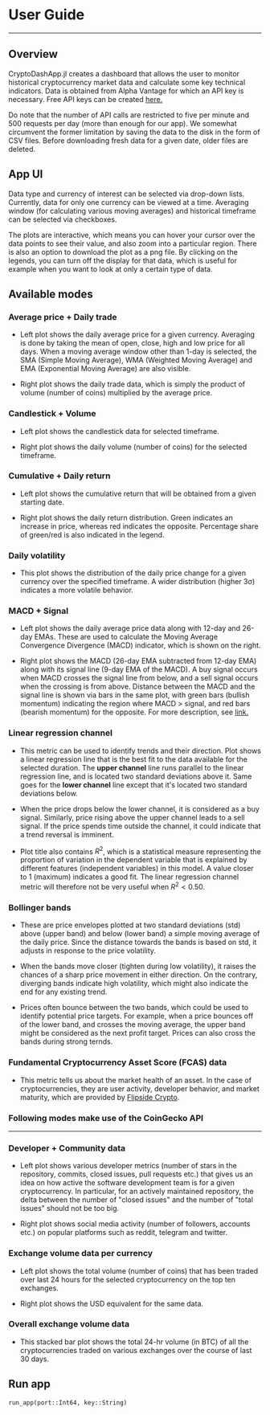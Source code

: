 # User Guide
---

## Overview
CryptoDashApp.jl creates a dashboard that allows the user to monitor historical cryptocurrency market data and calculate some key technical indicators. Data is obtained from Alpha Vantage for which an API key is necessary. Free API keys can be created [here.](https://www.alphavantage.co/support/#api-key)

Do note that the number of API calls are restricted to five per minute and 500 requests per day (more than enough for our app). We somewhat circumvent the former limitation by saving the data to the disk in the form of CSV files. Before downloading fresh data for a given date, older files are deleted.

## App UI
Data type and currency of interest can be selected via drop-down lists. Currently, data for only one currency can be viewed at a time. Averaging window (for calculating various moving averages) and historical timeframe can be selected via checkboxes.

The plots are interactive, which means you can hover your cursor over the data points to see their value, and also zoom into a particular region. There is also an option to download the plot as a png file. By clicking on the legends, you can turn off the display for that data, which is useful for example when you want to look at only a certain type of data.

## Available modes

### Average price + Daily trade
- Left plot shows the daily average price for a given currency. Averaging is done by taking the mean of open, close, high and low price for all days. When a moving average window other than 1-day is selected, the SMA (Simple Moving Average), WMA (Weighted Moving Average) and EMA (Exponential Moving Average) are also visible.

- Right plot shows the daily trade data, which is simply the product of volume (number of coins) multiplied by the average price.

### Candlestick + Volume
- Left plot shows the candlestick data for selected timeframe. 

- Right plot shows the daily volume (number of coins) for the selected timeframe.

### Cumulative + Daily return
- Left plot shows the cumulative return that will be obtained from a given starting date.

- Right plot shows the daily return distribution. Green indicates an increase in price, whereas red indicates the opposite. Percentage share of green/red is also indicated in the legend.

### Daily volatility
- This plot shows the distribution of the daily price change for a given currency over the specified timeframe. A wider distribution (higher 3σ) indicates a more volatile behavior.

### MACD + Signal
- Left plot shows the daily average price data along with 12-day and 26-day EMAs. These are used to calculate the Moving Average Convergence Divergence (MACD) indicator, which is shown on the right.

- Right plot shows the MACD (26-day EMA subtracted from 12-day EMA) along with its signal line (9-day EMA of the MACD). A buy signal occurs when MACD crosses the signal line from below, and a sell signal occurs when the crossing is from above. Distance between the MACD and the signal line is shown via bars in the same plot, with green bars (bullish momentum) indicating the region where MACD > signal, and red bars (bearish momentum) for the opposite. For more description, see [link.](https://www.investopedia.com/terms/m/macd.asp)

### Linear regression channel
- This metric can be used to identify trends and their direction. Plot shows a linear regression line that is the best fit to the data available for the selected duration. The **upper channel** line runs parallel to the linear regression line, and is located two standard deviations above it. Same goes for the **lower channel** line except that it's located two standard deviations below. 

- When the price drops below the lower channel, it is considered as a buy signal. Similarly, price rising above the upper channel leads to a sell signal. If the price spends time outside the channel, it could indicate that a trend reversal is imminent. 

- Plot title also contains $R^2$, which is a statistical measure representing the proportion of variation in the dependent variable that is explained by different features (independent variables) in this model. A value closer to 1 (maximum) indicates a good fit. The linear regression channel metric will therefore not be very useful when $R^2 < 0.50$.

### Bollinger bands
- These are price envelopes plotted at two standard deviations (std) above (upper band) and below
(lower band) a simple moving average of the daily price. Since the distance towards the bands is
based on std, it adjusts in response to the price volatility.

- When the bands move closer (tighten during low volatility), it raises the chances of a sharp
price movement in either direction. On the contrary, diverging bands indicate high volatility, 
which might also indicate the end for any existing trend.

- Prices often bounce between the two bands, which could be used to identify potential price 
targets. For example, when a price bounces off of the lower band, and crosses the moving average,
the upper band might be considered as the next profit target. Prices can also cross the bands 
during strong ternds.

### Fundamental Cryptocurrency Asset Score (FCAS) data
- This metric tells us about the market health of an asset. In the case of cryptocurrencies, they are user activity, developer behavior, and market maturity, which are provided by [Flipside Crypto](https://app.flipsidecrypto.com/tracker/all-coins).

### Following modes make use of the CoinGecko API
---

### Developer + Community data
- Left plot shows various developer metrics (number of stars in the repository, commits, closed issues, pull requests etc.) that gives us an idea on how active the software development team is for a given cryptocurrency. In particular, for an actively maintained repository, the delta between the number of "closed issues" and the number of "total issues" should not be too big.

- Right plot shows social media activity (number of followers, accounts etc.) on popular platforms such as reddit, telegram and twitter.

### Exchange volume data per currency
- Left plot shows the total volume (number of coins) that has been traded over last 24 hours for the selected cryptocurrency on the top ten exchanges.

- Right plot shows the USD equivalent for the same data.

### Overall exchange volume data
- This stacked bar plot shows the total 24-hr volume (in BTC) of all the cryptocurrencies traded on various exchanges over the course of last 30 days.

## Run app
```@docs
run_app(port::Int64, key::String)
```






